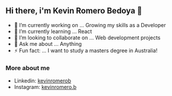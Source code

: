 ## Hi there, i'm Kevin Romero Bedoya 👋

- 🔭 I’m currently working on ... Growing my skills as a Developer
- 🌱 I’m currently learning ... React
- 👯 I’m looking to collaborate on ... Web development projects
- 💬 Ask me about ... Anything
- ⚡ Fun fact: ... I want to study a masters degree in Australia!

### More about me
<ul>
  <li>Linkedin: <a href="/https://www.linkedin.com/in/kevinromerob/">kevinromerob</a></li>
  <li>Instagram: <a href="https://www.instagram.com/kevinromero.b/">kevinromero.b</a></li>
</ul>
   
<!--
**Kevin-RB/Kevin-RB** is a ✨ _special_ ✨ repository because its `README.md` (this file) appears on your GitHub profile.

Here are some ideas to get you started:
- 🤔 I’m looking for help with ... 
- 😄 Pronouns: ... he/him
- 📫 How to reach me: ... 
-->
